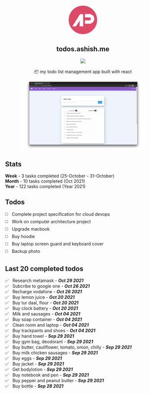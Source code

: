 <p align="center">
  <img src="https://raw.githubusercontent.com/ashishdotme/assets/master/logo.png" alt="drawing" width="100"/>
</p>

<h2 align="center">todos.ashish.me</h2>

<p align="center">
<a href="https://img.shields.io/github/last-commit/ashishdotme/todos.ashish.me?style=for-the-badge"><img src="https://img.shields.io/github/last-commit/ashishdotme/todos.ashish.me?style=for-the-badge"></a>
</p>

<p align="center">📦 my todo list management app built with react </p>

<div style='margin:0 auto;width:80%;'>
  <img src="./assets/todos.png" alt="drawing"/>
</div>

## Stats

<!-- week starts --><b>Week</b> - 3 tasks completed (25-October - 31-October)<br><!-- week ends -->
<!-- month starts --><b>Month</b> - 10 tasks completed (Oct 2021)<br><!-- month ends -->
<!-- year starts --><b>Year</b> - 122 tasks completed (Year 2021)<!-- year ends -->

## Todos

<!-- todos starts -->
◻️  &nbsp; Complete project specification for cloud devops<br>◻️  &nbsp; Work on computer architecture project<br>◻️  &nbsp; Upgrade macbook<br>◻️  &nbsp; Buy hoodie<br>◻️  &nbsp; Buy laptop screen guard and keyboard cover<br>◻️  &nbsp; Backup photo
<!-- todos ends -->

## Last 20 completed todos

<!-- completed starts -->
✅  &nbsp; Research metamask - **_Oct 29 2021_**<br>✅  &nbsp; Subcribe to google one - **_Oct 26 2021_**<br>✅  &nbsp; Recharge vodafone - **_Oct 26 2021_**<br>✅  &nbsp; Buy lemon juice - **_Oct 20 2021_**<br>✅  &nbsp; Buy tur daal, flour - **_Oct 20 2021_**<br>✅  &nbsp; Buy clock battery - **_Oct 20 2021_**<br>✅  &nbsp; Milk and sausages - **_Oct 04 2021_**<br>✅  &nbsp; Buy soap container - **_Oct 04 2021_**<br>✅  &nbsp; Clean room and laptop - **_Oct 04 2021_**<br>✅  &nbsp; Buy trackpants and shoes - **_Oct 04 2021_**<br>✅  &nbsp; Buy hand towel - **_Sep 29 2021_**<br>✅  &nbsp; Buy gym bag, deodorant - **_Sep 29 2021_**<br>✅  &nbsp; Buy butter, cauliflower, tomato, onion, chilly - **_Sep 29 2021_**<br>✅  &nbsp; Buy milk chicken sausages - **_Sep 29 2021_**<br>✅  &nbsp; Buy eggs - **_Sep 29 2021_**<br>✅  &nbsp; Buy jacket - **_Sep 29 2021_**<br>✅  &nbsp; Get bodylotion - **_Sep 29 2021_**<br>✅  &nbsp; Buy notebook and pen - **_Sep 29 2021_**<br>✅  &nbsp; Buy pepper and peanut butter - **_Sep 29 2021_**<br>✅  &nbsp; Buy bottle - **_Sep 28 2021_**
<!-- completed ends -->
